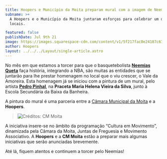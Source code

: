 ```yaml
---
title: Hoopers e Município da Moita preparam mural com a imagem de Neemias Queta
subname: >+
  A Hoopers e o Município da Moita juntaram esforços para celebrar um dos heróis
  locais.

featured: false
publishDate: Jul 9th 21
image: https://images.squarespace-cdn.com/content/v1/5f217fac8e24187c674282cd/1625847123150-Q8IYOLDWL7MY22WB2EW1/DJI_0429.JPG?format=2500w
author: Hoopers
layout: ../../../Layout/single-article.astro
---
```

No mês em que estamos a torcer para que o basquetebolista **[Neemias Queta](https://www.instagram.com/neemy23/)** faça história, integrando a NBA, são muitas as entidades que se juntarão para lhe prestar homenagem no local que o viu crescer, o Vale da Amoreira. Esta homenagem já se iniciou com a pintura de um mural, pelo artista **[Pedro Pinhal](https://www.instagram.com/pinhal_art/)**, na **Praceta Maria Helena Vieira da Silva**, junto à Escola Secundária da Baixa da Banheira.

A pintura do mural é uma parceria entre a [Câmara Municipal da Moita](https://www.cm-moita.pt/) e a **Hoopers**.

> ![Créditos: CM Moita](https://images.squarespace-cdn.com/content/v1/5f217fac8e24187c674282cd/1625847123150-Q8IYOLDWL7MY22WB2EW1/DJI_0429.JPG?format=2500w)

A iniciativa insere-se no âmbito da programação “Cultura em Movimento”, dinamizada pela Câmara da Moita, Juntas de Freguesia e Movimento Associativo. A **Hoopers** e a **CM Moita** estão a preparar mais algumas iniciativas que serão anunciadas brevemente.

Até lá, fiquem atentos e continuem a torcer pelo Neemias!